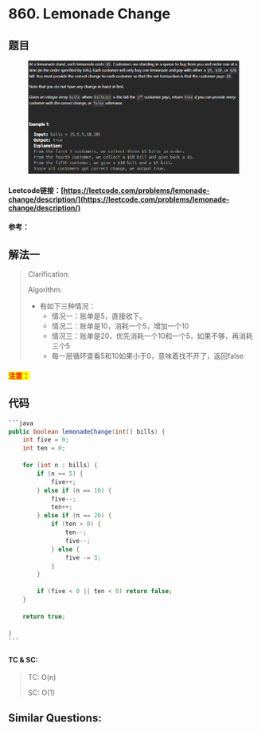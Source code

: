 # 860. Lemonade Change

## 题目

<figure><img src="../../.gitbook/assets/image (5) (1).png" alt=""><figcaption></figcaption></figure>

#### Leetcode链接：[https://leetcode.com/problems/lemonade-change/description/](https://leetcode.com/problems/lemonade-change/description/)

#### 参考：

## 解法一

> Clarification:&#x20;
>
> Algorithm:&#x20;
>
> * 有如下三种情况：
>   * 情况一：账单是5，直接收下。
>   * 情况二：账单是10，消耗一个5，增加一个10
>   * 情况三：账单是20，优先消耗一个10和一个5，如果不够，再消耗三个5
>   * 每一层循环查看5和10如果小于0，意味着找不开了，返回false

#### <mark style="color:red;">注意：</mark>

## 代码

````java
```java
public boolean lemonadeChange(int[] bills) {
    int five = 0;
    int ten = 0;

    for (int n : bills) {
        if (n == 5) {
            five++;
        } else if (n == 10) {
            five--;
            ten++;
        } else if (n == 20) {
            if (ten > 0) {
                ten--;
                five--;
            } else {
                five -= 3;
            }
        }

        if (five < 0 || ten < 0) return false;
    }

    return true;

}
```
````

#### TC & SC:&#x20;

> TC: O(n)
>
> SC: O(1)

## **Similar Questions:**&#x20;
